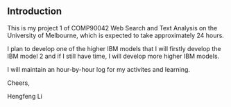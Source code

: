 Introduction
------------

This is my project 1 of COMP90042 Web Search and Text Analysis on the University of Melbourne, which is expected to take approximately 24 hours.

I plan to develop one of the higher IBM models that I will firstly develop the IBM model 2 and if I still have time, I will develop more higher IBM models.

I will maintain an hour-by-hour log for my activites and learning.

Cheers,

Hengfeng Li
